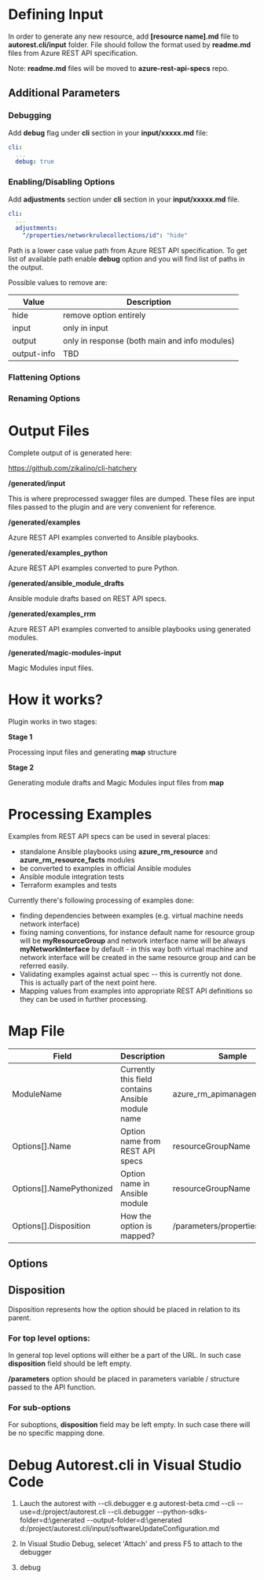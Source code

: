 # Defining Input

In order to generate any new resource, add **[resource name].md** file to **autorest.cli/input** folder.
File should follow the format used by **readme.md** files from Azure REST API specification.

Note: **readme.md** files will be moved to **azure-rest-api-specs** repo.

## Additional Parameters

### Debugging

Add **debug** flag under **cli** section in your **input/xxxxx.md** file:

``` yaml $(cli)
cli:
  ...
  debug: true
```

### Enabling/Disabling Options

Add **adjustments** section under **cli** section in your **input/xxxxx.md** file.

``` yaml $(cli)
cli:
  ...
  adjustments:
    "/properties/networkrulecollections/id": "hide"
```

Path is a lower case value path from Azure REST API specification.
To get list of available path enable **debug** option and you will find list of paths in the output.

Possible values to remove are:

|Value|Description|
|-----|-----------|
|hide|remove option entirely|
|input|only in input|
|output|only in response (both main and info modules)|
|output-info|TBD|

### Flattening Options
### Renaming Options



# Output Files

Complete output of is generated here:

https://github.com/zikalino/cli-hatchery

**/generated/input**

This is where preprocessed swagger files are dumped. These files are input files passed to the plugin and are very convenient for reference.

**/generated/examples**

Azure REST API examples converted to Ansible playbooks.

**/generated/examples_python**

Azure REST API examples converted to pure Python.

**/generated/ansible_module_drafts**

Ansible module drafts based on REST API specs.

**/generated/examples_rrm**

Azure REST API examples converted to ansible playbooks using generated modules.

**/generated/magic-modules-input**

Magic Modules input files.

# How it works?

Plugin works in two stages:

**Stage 1**

Processing input files and generating **map** structure

**Stage 2**

Generating module drafts and Magic Modules input files from **map**


# Processing Examples

Examples from REST API specs can be used in several places:
- standalone Ansible playbooks using **azure_rm_resource** and **azure_rm_resource_facts** modules
- be converted to examples in official Ansible modules
- Ansible module integration tests
- Terraform examples and tests

Currently there's following processing of examples done:

- finding dependencies between examples (e.g. virtual machine needs network interface)
- fixing naming conventions, for instance default name for resource group will be **myResourceGroup** and network interface name will be always **myNetworkInterface** by default - in this way both virtual machine and network interface will be created in the same resource group and can be referred easily.
- Validating examples against actual spec -- this is currently not done. This is actually part of the next point here.
- Mapping values from examples into appropriate REST API definitions so they can be used in further processing.

# Map File

|Field|Description|Sample|
|-----|-----------|------|
|ModuleName|Currently this field contains Ansible module name|azure_rm_apimanagementpolicy|
|Options[].Name|Option name from REST API specs|resourceGroupName|
|Options[].NamePythonized|Option name in Ansible module|resourceGroupName|
|Options[].Disposition|How the option is mapped?|/parameters/properties/value|


## Options


## Disposition

Disposition represents how the option should be placed in relation to its parent.

### For top level options:

In general top level options will either be a part of the URL.
In such case **disposition** field should be left empty.

**/parameters**
option should be placed in parameters variable / structure passed to the API function.

### For sub-options

For suboptions, **disposition** field may be left empty.
In such case there will be no specific mapping done.

# Debug Autorest.cli in Visual Studio Code
1. Lauch the autorest with --cli.debugger
e.g autorest-beta.cmd --cli --use=d:/project/autorest.cli --cli.debugger --python-sdks-folder=d:\generated --output-folder=d:\generated d:/project/autorest.cli/input/softwareUpdateConfiguration.md

2. In Visual Studio Debug, selecet 'Attach' and press F5 to attach to the debugger
3. debug 